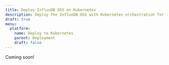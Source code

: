 ```yaml
---
title: Deploy InfluxDB OSS on Kubernetes
description: Deploy the InfluxDB OSS with Kubernetes orchestration for testing.
draft: true
menu:
  platform:
    name: Deploy to Kubernetes
    parent: Deployment
    draft: false
---
```


Coming soon!
